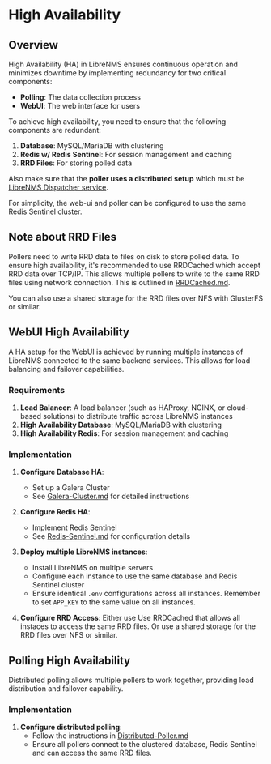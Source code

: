 # High Availability

## Overview

High Availability (HA) in LibreNMS ensures continuous operation and minimizes downtime by implementing redundancy for two critical components:

- **Polling**: The data collection process
- **WebUI**: The web interface for users

To achieve high availability, you need to ensure that the following components are redundant:

1. **Database**: MySQL/MariaDB with clustering
2. **Redis w/ Redis Sentinel**: For session management and caching
3. **RRD Files**: For storing polled data

Also make sure that the **poller uses a distributed setup** which must be [LibreNMS Dispatcher service](../Extensions/Dispatcher-Service.md).

For simplicity, the web-ui and poller can be configured to use the same Redis Sentinel cluster.

## Note about RRD Files

Pollers need to write RRD data to files on disk to store polled data. To ensure high availability, it's recommended to use RRDCached which accept RRD data over TCP/IP. This allows multiple pollers to write to the same RRD files using network connection. This is outlined in [RRDCached.md](../Extensions/RRDCached.md).

You can also use a shared storage for the RRD files over NFS with GlusterFS or similar.

## WebUI High Availability

A HA setup for the WebUI is achieved by running multiple instances of LibreNMS connected to the same backend services. This allows for load balancing and failover capabilities.

### Requirements

1. **Load Balancer**: A load balancer (such as HAProxy, NGINX, or cloud-based solutions) to distribute traffic across LibreNMS instances
2. **High Availability Database**: MySQL/MariaDB with clustering
3. **High Availability Redis**: For session management and caching

### Implementation

1. **Configure Database HA**: 
   - Set up a Galera Cluster
   - See [Galera-Cluster.md](../Extensions/Galera-Cluster.md) for detailed instructions

2. **Configure Redis HA**:
   - Implement Redis Sentinel
   - See [Redis-Sentinel.md](../Extensions/Redis-Sentinel.md) for configuration details

3. **Deploy multiple LibreNMS instances**:
   - Install LibreNMS on multiple servers
   - Configure each instance to use the same database and Redis Sentinel cluster
   - Ensure identical `.env` configurations across all instances. Remember to set `APP_KEY` to the same value on all instances.

4. **Configure RRD Access**:
    Either use Use RRDCached that allows all instaces to access the same RRD files. Or use a shared storage for the RRD files over NFS or similar.

## Polling High Availability

Distributed polling allows multiple pollers to work together, providing load distribution and failover capability.

### Implementation

1. **Configure distributed polling**:
   - Follow the instructions in [Distributed-Poller.md](../Extensions/Distributed-Poller.md)
   - Ensure all pollers connect to the clustered database, Redis Sentinel and can access the same RRD files.
